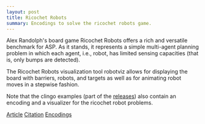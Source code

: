 ```yaml
---
layout: post
title: Ricochet Robots
summary: Encodings to solve the ricochet robots game.
---
```

Alex Randolph's board game Ricochet Robots offers a rich and versatile benchmark for
ASP. As it stands, it represents a simple multi-agent planning problem in which each
agent, i.e., robot, has limited sensing capacities (that is, only bumps are detected).

The Ricochet Robots visualization tool robotviz allows for displaying the board with
barriers, robots, and targets as well as for animating robot moves in a stepwise fashion.

Note that the clingo examples (part of the [releases](https://github.com/potassco/clingo/releases)) also contain an encoding and a visualizer for the ricochet robot problems.

[Article](http://www.cs.uni-potsdam.de/wv/pdfformat/gejokaobsascsc13a.pdf)
[Citation](http://www.cs.uni-potsdam.de/wv/pdfformat/gejokaobsascsc13a.bib)
[Encodings](/files/ricochetrobots-encodings.tar.gz)
